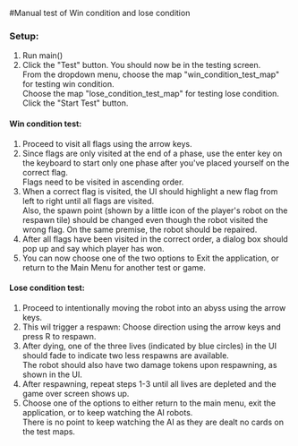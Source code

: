 #Manual test of Win condition and lose condition
### Setup:
1. Run main()
2. Click the "Test" button. You should now be in the testing screen. <br>
   From the dropdown menu, choose the map "win_condition_test_map" for testing win condition. <br>
   Choose the map "lose_condition_test_map" for testing lose condition. <br>
   Click the "Start Test" button.
   
#### Win condition test:
1. Proceed to visit all flags using the arrow keys.<br>
2. Since flags are only visited at the end of a phase, use the enter key on the keyboard 
   to start only one phase after you've placed yourself on the correct flag.<br>
   Flags need to be visited in ascending order.
3. When a correct flag is visited, the UI should highlight a new flag from left to right until
   all flags are visited.<br>
   Also, the spawn point (shown by a little icon of the player's robot on the respawn tile) should be changed
   even though the robot visited the wrong flag.
   On the same premise, the robot should be repaired.
4. After all flags have been visited in the correct order, a dialog box should pop up and say which player has won.
5. You can now choose one of the two options to Exit the application, or return to the Main Menu for another test or game.

#### Lose condition test:
1. Proceed to intentionally moving the robot into an abyss using the arrow keys.
2. This wil trigger a respawn: Choose direction using the arrow keys and press R to respawn.
3. After dying, one of the three lives (indicated by blue circles) in the UI should fade to indicate 
   two less respawns are available. <br>
   The robot should also have two damage tokens upon respawning, as shown in the UI.
4. After respawning, repeat steps 1-3 until all lives are depleted and the game over screen shows up.
5. Choose one of the options to either return to the main menu, exit the application, or to keep watching the AI robots.<br>
   There is no point to keep watching the AI as they are dealt no cards on the test maps.